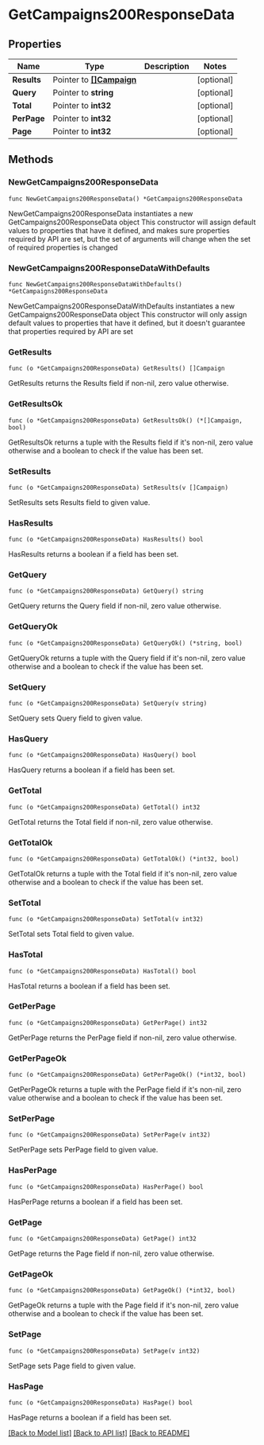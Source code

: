 # GetCampaigns200ResponseData

## Properties

Name | Type | Description | Notes
------------ | ------------- | ------------- | -------------
**Results** | Pointer to [**[]Campaign**](Campaign.md) |  | [optional] 
**Query** | Pointer to **string** |  | [optional] 
**Total** | Pointer to **int32** |  | [optional] 
**PerPage** | Pointer to **int32** |  | [optional] 
**Page** | Pointer to **int32** |  | [optional] 

## Methods

### NewGetCampaigns200ResponseData

`func NewGetCampaigns200ResponseData() *GetCampaigns200ResponseData`

NewGetCampaigns200ResponseData instantiates a new GetCampaigns200ResponseData object
This constructor will assign default values to properties that have it defined,
and makes sure properties required by API are set, but the set of arguments
will change when the set of required properties is changed

### NewGetCampaigns200ResponseDataWithDefaults

`func NewGetCampaigns200ResponseDataWithDefaults() *GetCampaigns200ResponseData`

NewGetCampaigns200ResponseDataWithDefaults instantiates a new GetCampaigns200ResponseData object
This constructor will only assign default values to properties that have it defined,
but it doesn't guarantee that properties required by API are set

### GetResults

`func (o *GetCampaigns200ResponseData) GetResults() []Campaign`

GetResults returns the Results field if non-nil, zero value otherwise.

### GetResultsOk

`func (o *GetCampaigns200ResponseData) GetResultsOk() (*[]Campaign, bool)`

GetResultsOk returns a tuple with the Results field if it's non-nil, zero value otherwise
and a boolean to check if the value has been set.

### SetResults

`func (o *GetCampaigns200ResponseData) SetResults(v []Campaign)`

SetResults sets Results field to given value.

### HasResults

`func (o *GetCampaigns200ResponseData) HasResults() bool`

HasResults returns a boolean if a field has been set.

### GetQuery

`func (o *GetCampaigns200ResponseData) GetQuery() string`

GetQuery returns the Query field if non-nil, zero value otherwise.

### GetQueryOk

`func (o *GetCampaigns200ResponseData) GetQueryOk() (*string, bool)`

GetQueryOk returns a tuple with the Query field if it's non-nil, zero value otherwise
and a boolean to check if the value has been set.

### SetQuery

`func (o *GetCampaigns200ResponseData) SetQuery(v string)`

SetQuery sets Query field to given value.

### HasQuery

`func (o *GetCampaigns200ResponseData) HasQuery() bool`

HasQuery returns a boolean if a field has been set.

### GetTotal

`func (o *GetCampaigns200ResponseData) GetTotal() int32`

GetTotal returns the Total field if non-nil, zero value otherwise.

### GetTotalOk

`func (o *GetCampaigns200ResponseData) GetTotalOk() (*int32, bool)`

GetTotalOk returns a tuple with the Total field if it's non-nil, zero value otherwise
and a boolean to check if the value has been set.

### SetTotal

`func (o *GetCampaigns200ResponseData) SetTotal(v int32)`

SetTotal sets Total field to given value.

### HasTotal

`func (o *GetCampaigns200ResponseData) HasTotal() bool`

HasTotal returns a boolean if a field has been set.

### GetPerPage

`func (o *GetCampaigns200ResponseData) GetPerPage() int32`

GetPerPage returns the PerPage field if non-nil, zero value otherwise.

### GetPerPageOk

`func (o *GetCampaigns200ResponseData) GetPerPageOk() (*int32, bool)`

GetPerPageOk returns a tuple with the PerPage field if it's non-nil, zero value otherwise
and a boolean to check if the value has been set.

### SetPerPage

`func (o *GetCampaigns200ResponseData) SetPerPage(v int32)`

SetPerPage sets PerPage field to given value.

### HasPerPage

`func (o *GetCampaigns200ResponseData) HasPerPage() bool`

HasPerPage returns a boolean if a field has been set.

### GetPage

`func (o *GetCampaigns200ResponseData) GetPage() int32`

GetPage returns the Page field if non-nil, zero value otherwise.

### GetPageOk

`func (o *GetCampaigns200ResponseData) GetPageOk() (*int32, bool)`

GetPageOk returns a tuple with the Page field if it's non-nil, zero value otherwise
and a boolean to check if the value has been set.

### SetPage

`func (o *GetCampaigns200ResponseData) SetPage(v int32)`

SetPage sets Page field to given value.

### HasPage

`func (o *GetCampaigns200ResponseData) HasPage() bool`

HasPage returns a boolean if a field has been set.


[[Back to Model list]](../README.md#documentation-for-models) [[Back to API list]](../README.md#documentation-for-api-endpoints) [[Back to README]](../README.md)


